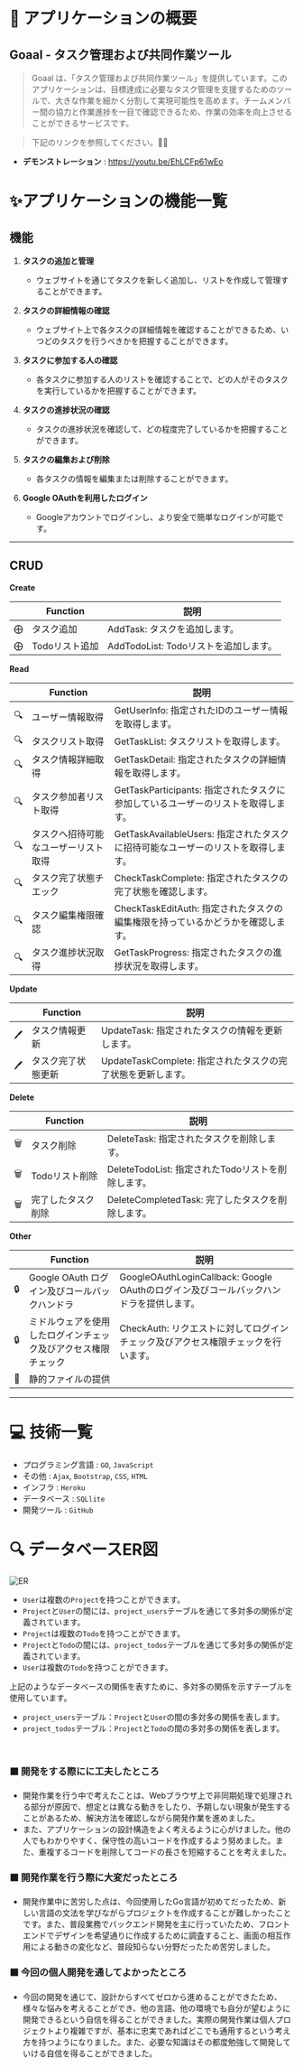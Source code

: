 # 🔖 アプリケーションの概要

## **Goaal** - タスク管理および共同作業ツール

>Goaal は、「タスク管理および共同作業ツール」を提供しています。このアプリケーションは、目標達成に必要なタスク管理を支援するためのツールで、大きな作業を細かく分割して実現可能性を高めます。チームメンバー間の協力と作業進捗を一目で確認できるため、作業の効率を向上させることができるサービスです。

> 下記のリンクを参照してください。🙇‍♂️    
- **デモンストレーション** : https://youtu.be/EhLCFp61wEo

# ✨アプリケーションの機能一覧

## 機能
1. **タスクの追加と管理**
   - ウェブサイトを通じてタスクを新しく追加し、リストを作成して管理することができます。

2. **タスクの詳細情報の確認**
   - ウェブサイト上で各タスクの詳細情報を確認することができるため、いつどのタスクを行うべきかを把握することができます。

3. **タスクに参加する人の確認**
   - 各タスクに参加する人のリストを確認することで、どの人がそのタスクを実行しているかを把握することができます。

4. **タスクの進捗状況の確認**
   - タスクの進捗状況を確認して、どの程度完了しているかを把握することができます。

5. **タスクの編集および削除**
   - 各タスクの情報を編集または削除することができます。

6. **Google OAuthを利用したログイン**
   - Googleアカウントでログインし、より安全で簡単なログインが可能です。
---
## CRUD
**Create**

|   | Function | 説明 |
|---|----------|------|
| ⨁ | タスク追加 | AddTask: タスクを追加します。 |
| ⨁ | Todoリスト追加 | AddTodoList: Todoリストを追加します。 |

**Read**

|   | Function | 説明 |
|---|----------|------|
| 🔍 | ユーザー情報取得 | GetUserInfo: 指定されたIDのユーザー情報を取得します。 |
| 🔍 | タスクリスト取得 | GetTaskList: タスクリストを取得します。 |
| 🔍 | タスク情報詳細取得 | GetTaskDetail: 指定されたタスクの詳細情報を取得します。 |
| 🔍 | タスク参加者リスト取得 | GetTaskParticipants: 指定されたタスクに参加しているユーザーのリストを取得します。 |
| 🔍 | タスクへ招待可能なユーザーリスト取得 | GetTaskAvailableUsers: 指定されたタスクに招待可能なユーザーのリストを取得します。 |
| 🔍 | タスク完了状態チエック | CheckTaskComplete: 指定されたタスクの完了状態を確認します。 |
| 🔍 | タスク編集権限確認 | CheckTaskEditAuth: 指定されたタスクの編集権限を持っているかどうかを確認します。 |
| 🔍 | タスク進捗状況取得 | GetTaskProgress: 指定されたタスクの進捗状況を取得します。 |

**Update**

|   | Function | 説明 |
|---|----------|------|
| 🖊️ | タスク情報更新 | UpdateTask: 指定されたタスクの情報を更新します。 |
| 🖊️ | タスク完了状態更新 | UpdateTaskComplete: 指定されたタスクの完了状態を更新します。 |

**Delete**

|   | Function | 説明 |
|---|----------|------|
| 🗑️ | タスク削除 | DeleteTask: 指定されたタスクを削除します。 |
| 🗑️ | Todoリスト削除 | DeleteTodoList: 指定されたTodoリストを削除します。 |
| 🗑️ | 完了したタスク削除 | DeleteCompletedTask: 完了したタスクを削除します。 |

**Other**

|   | Function | 説明 |
|---|----------|------|
| 🔒 | Google OAuth ログイン及びコールバックハンドラ | GoogleOAuthLoginCallback: Google OAuthのログイン及びコールバックハンドラを提供します。 |
| 🔒 | ミドルウェアを使用したログインチェック及びアクセス権限チェック | CheckAuth: リクエストに対してログインチェック及びアクセス権限チェックを行います。 |
| 📂 | 静的ファイルの提供 |  |

---

# 💻 技術一覧

- プログラミング言語 : `GO`, `JavaScript`
- その他 : `Ajax`, `Bootstrap`, `CSS`, `HTML`
- インフラ : `Heroku`
- データベース : `SQLlite`
- 開発ツール : `GitHub`

# 🔍 データベースER図

![ER](./doc/ER.png)
- `User`は複数の`Project`を持つことができます。
- `Project`と`User`の間には、`project_users`テーブルを通じて多対多の関係が定義されています。
- `Project`は複数の`Todo`を持つことができます。
- `Project`と`Todo`の間には、`project_todos`テーブルを通じて多対多の関係が定義されています。
- `User`は複数の`Todo`を持つことができます。

上記のようなデータベースの関係を表すために、多対多の関係を示すテーブルを使用しています。

- `project_users`テーブル：`Project`と`User`の間の多対多の関係を表します。
- `project_todos`テーブル：`Project`と`Todo`の間の多対多の関係を表します。

<br>  

### ⬛️ 開発をする際にに工夫したところ  
- 開発作業を行う中で考えたことは、Webブラウザ上で非同期処理で処理される部分が原因で、想定とは異なる動きをしたり、予期しない現象が発生することがあるため、解決方法を確認しながら開発作業を進めました。
- また、アプリケーションの設計構造をよく考えるように心がけました。他の人でもわかりやすく、保守性の高いコードを作成するよう努めました。また、重複するコードを削除してコードの長さを短縮することを考えました。

### ⬛️ 開発作業を行う際に大変だったところ  
- 開発作業中に苦労した点は、今回使用したGo言語が初めてだったため、新しい言語の文法を学びながらプロジェクトを作成することが難しかったことです。また、普段業務でバックエンド開発を主に行っていたため、フロントエンドでデザインを希望通りに作成するために調査すること、画面の相互作用による動きの変化など、普段知らない分野だったため苦労しました。

### ⬛️ 今回の個人開発を通してよかったところ
- 今回の開発を通じて、設計からすべてゼロから進めることができたため、様々な悩みを考えることができ、他の言語、他の環境でも自分が望むように開発できるという自信を得ることができました。実際の開発作業は個人プロジェクトより複雑ですが、基本に忠実であればどこでも通用するという考え方を持つようになりました。また、必要な知識はその都度勉強して開発していける自信を得ることができました。
